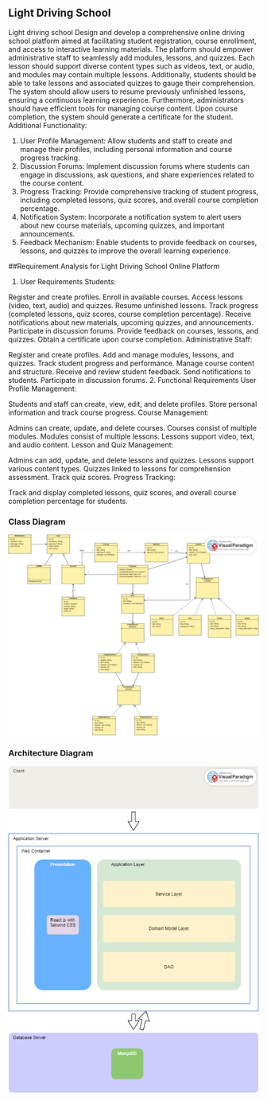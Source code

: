 ## Light Driving School

Light driving school
Design and develop a comprehensive online driving school platform aimed at facilitating student registration, course enrollment, and access to interactive learning materials. The platform should empower administrative staff to seamlessly add modules, lessons, and quizzes. Each lesson should support diverse content types such as videos, text, or audio, and modules may contain multiple lessons. Additionally, students should be able to take lessons and associated quizzes to gauge their comprehension. The system should allow users to resume previously unfinished lessons, ensuring a continuous learning experience. Furthermore, administrators should have efficient tools for managing course content. Upon course completion, the system should generate a certificate for the student.
Additional Functionality:
1.	User Profile Management: Allow students and staff to create and manage their profiles, including personal information and course progress tracking.
2.	Discussion Forums: Implement discussion forums where students can engage in discussions, ask questions, and share experiences related to the course content.
3.	Progress Tracking: Provide comprehensive tracking of student progress, including completed lessons, quiz scores, and overall course completion percentage.
4.	Notification System: Incorporate a notification system to alert users about new course materials, upcoming quizzes, and important announcements.
5. Feedback Mechanism: Enable students to provide feedback on courses, lessons, and quizzes to improve the overall learning experience.

##Requirement Analysis for Light Driving School Online Platform
1. User Requirements
Students:

Register and create profiles.
Enroll in available courses.
Access lessons (video, text, audio) and quizzes.
Resume unfinished lessons.
Track progress (completed lessons, quiz scores, course completion percentage).
Receive notifications about new materials, upcoming quizzes, and announcements.
Participate in discussion forums.
Provide feedback on courses, lessons, and quizzes.
Obtain a certificate upon course completion.
Administrative Staff:

Register and create profiles.
Add and manage modules, lessons, and quizzes.
Track student progress and performance.
Manage course content and structure.
Receive and review student feedback.
Send notifications to students.
Participate in discussion forums.
2. Functional Requirements
User Profile Management:

Students and staff can create, view, edit, and delete profiles.
Store personal information and track course progress.
Course Management:

Admins can create, update, and delete courses.
Courses consist of multiple modules.
Modules consist of multiple lessons.
Lessons support video, text, and audio content.
Lesson and Quiz Management:

Admins can add, update, and delete lessons and quizzes.
Lessons support various content types.
Quizzes linked to lessons for comprehension assessment.
Track quiz scores.
Progress Tracking:

Track and display completed lessons, quiz scores, and overall course completion percentage for students.

### Class Diagram
![](./class_diagram/AppliedSDproject.png)

### Architecture Diagram
![](./class_diagram/architecture.png)

